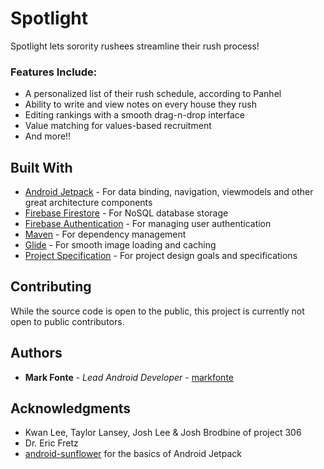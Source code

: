 # Spotlight

Spotlight lets sorority rushees streamline their rush process!

### Features Include:
* A personalized list of their rush schedule, according to Panhel
* Ability to write and view notes on every house they rush
* Editing rankings with a smooth drag-n-drop interface
* Value matching for values-based recruitment
* And more!!

## Built With

* [Android Jetpack](https://developer.android.com/jetpack/) - For data binding, navigation, viewmodels and other great architecture components
* [Firebase Firestore](https://firebase.google.com/) - For NoSQL database storage
* [Firebase Authentication](https://firebase.google.com/) - For managing user authentication
* [Maven](https://maven.apache.org/) - For dependency management
* [Glide](https://github.com/bumptech/glide) - For smooth image loading and caching
* [Project Specification](https://invis.io/V4ODC1BRD7E) - For project design goals and specifications

## Contributing

While the source code is open to the public, this project is currently not open to public contributors.

## Authors

* **Mark Fonte** - *Lead Android Developer* - [markfonte](https://github.com/markfonte)

## Acknowledgments

* Kwan Lee, Taylor Lansey, Josh Lee & Josh Brodbine of project 306
* Dr. Eric Fretz
* [android-sunflower](https://github.com/googlesamples/android-sunflower) for the basics of Android Jetpack
